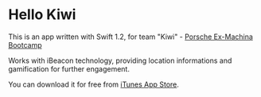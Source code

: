 Hello Kiwi
=========

This is an app written with Swift 1.2, for team "Kiwi" - [Porsche Ex-Machina Bootcamp](http://exmachina.porscheitalia.com/ita/progetto-ex-machina)

Works with iBeacon technology, providing location informations and gamification for further engagement.

You can download it for free from [iTunes App Store](https://itunes.apple.com/it/app/hello-kiwi/id955330462?mt=8).

